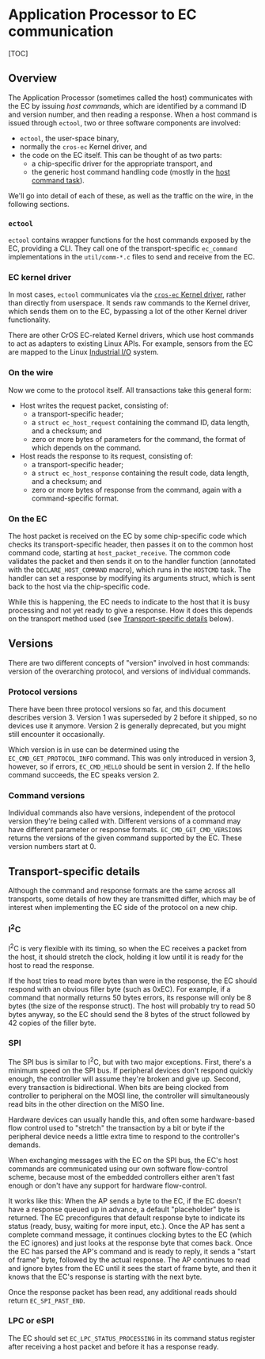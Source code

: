 # Application Processor to EC communication

[TOC]

## Overview

The Application Processor (sometimes called the host) communicates with the EC
by issuing *host commands*, which are identified by a command ID and version
number, and then reading a response. When a host command is issued through
`ectool`, two or three software components are involved:

* `ectool`, the user-space binary,
* normally the `cros-ec` Kernel driver, and
* the code on the EC itself. This can be thought of as two parts:
  * a chip-specific driver for the appropriate transport, and
  * the generic host command handling code (mostly in the [host command task]).

We'll go into detail of each of these, as well as the traffic on the wire, in
the following sections.

### `ectool`

`ectool` contains wrapper functions for the host commands exposed by the EC,
providing a CLI. They call one of the transport-specific `ec_command`
implementations in the `util/comm-*.c` files to send and receive from the EC.

### EC kernel driver

In most cases, `ectool` communicates via the [`cros-ec` Kernel driver], rather
than directly from userspace. It sends raw commands to the Kernel driver, which
sends them on to the EC, bypassing a lot of the other Kernel driver
functionality.

There are other CrOS EC-related Kernel drivers, which use host commands to act
as adapters to existing Linux APIs. For example, sensors from the EC are mapped
to the Linux [Industrial I/O] system.

### On the wire

Now we come to the protocol itself. All transactions take this general form:

* Host writes the request packet, consisting of:
  * a transport-specific header;
  * a `struct ec_host_request` containing the command ID, data length, and a
    checksum; and
  * zero or more bytes of parameters for the command, the format of which
    depends on the command.
* Host reads the response to its request, consisting of:
  * a transport-specific header;
  * a `struct ec_host_response` containing the result code, data length, and a
    checksum; and
  * zero or more bytes of response from the command, again with a
    command-specific format.

### On the EC

The host packet is received on the EC by some chip-specific code which checks
its transport-specific header, then passes it on to the common host command code,
starting at `host_packet_receive`. The common code validates the packet and
then sends it on to the handler function (annotated with the
`DECLARE_HOST_COMMAND` macro), which runs in the `HOSTCMD` task. The handler can
set a response by modifying its arguments struct, which is sent back to the host
via the chip-specific code.

While this is happening, the EC needs to indicate to the host that it is busy
processing and not yet ready to give a response. How it does this depends on the
transport method used (see [Transport-specific details] below).

## Versions

There are two different concepts of "version" involved in host commands: version
of the overarching protocol, and versions of individual commands.

### Protocol versions

There have been three protocol versions so far, and this document describes
version 3. Version 1 was superseded by 2 before it shipped, so no devices use
it anymore. Version 2 is generally deprecated, but you might still encounter it
occasionally.

Which version is in use can be determined using the `EC_CMD_GET_PROTOCOL_INFO`
command. This was only introduced in version 3, however, so if errors,
`EC_CMD_HELLO` should be sent in version 2. If the hello command succeeds, the
EC speaks version 2.

### Command versions

Individual commands also have versions, independent of the protocol version
they're being called with. Different versions of a command may have different
parameter or response formats. `EC_CMD_GET_CMD_VERSIONS` returns the versions of
the given command supported by the EC. These version numbers start at 0.

## Transport-specific details

Although the command and response formats are the same across all transports,
some details of how they are transmitted differ, which may be of interest when
implementing the EC side of the protocol on a new chip.

### I<sup>2</sup>C

I<sup>2</sup>C is very flexible with its timing, so when the EC receives a
packet from the host, it should stretch the clock, holding it low until it is
ready for the host to read the response.

If the host tries to read more bytes than were in the response, the EC should
respond with an obvious filler byte (such as 0xEC). For example, if a command
that normally returns 50 bytes errors, its response will only be 8 bytes (the
size of the response struct). The host will probably try to read 50 bytes
anyway, so the EC should send the 8 bytes of the struct followed by 42 copies of
the filler byte.

### SPI

The SPI bus is similar to I<sup>2</sup>C, but with two major exceptions. First,
there's a minimum speed on the SPI bus. If peripheral devices don't respond
quickly enough, the controller will assume they're broken and give up. Second,
every transaction is bidirectional. When bits are being clocked from controller
to peripheral on the MOSI line, the controller will simultaneously read bits in
the other direction on the MISO line.

Hardware devices can usually handle this, and often some hardware-based flow
control used to "stretch" the transaction by a bit or byte if the peripheral
device needs a little extra time to respond to the controller's demands.

When exchanging messages with the EC on the SPI bus, the EC's host commands are
communicated using our own software flow-control scheme, because most of the
embedded controllers either aren't fast enough or don't have any support for
hardware flow-control.

It works like this: When the AP sends a byte to the EC, if the EC doesn't have a
response queued up in advance, a default "placeholder" byte is returned. The EC
preconfigures that default response byte to indicate its status (ready, busy,
waiting for more input, etc.). Once the AP has sent a complete command message,
it continues clocking bytes to the EC (which the EC ignores) and just looks at
the response byte that comes back. Once the EC has parsed the AP's command and
is ready to reply, it sends a "start of frame" byte, followed by the actual
response. The AP continues to read and ignore bytes from the EC until it sees
the start of frame byte, and then it knows that the EC's response is starting
with the next byte.

Once the response packet has been read, any additional reads should return
`EC_SPI_PAST_END`.

### LPC or eSPI

The EC should set `EC_LPC_STATUS_PROCESSING` in its command status register
after receiving a host packet and before it has a response ready.


[`cros-ec` Kernel driver]: https://chromium.googlesource.com/chromiumos/third_party/kernel/+/refs/heads/chromeos-4.19/drivers/mfd/cros_ec_dev.c
[Industrial I/O]: https://www.kernel.org/doc/html/v4.14/driver-api/iio/index.html
[host command task]: https://chromium.googlesource.com/chromiumos/platform/ec/+/refs/heads/main/common/host_command.c
[Transport-specific details]: #Transport_specific-details
